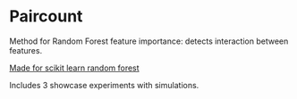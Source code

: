 # Paircount

Method for Random Forest feature importance: detects interaction between features.

[Made for scikit learn random forest](https://scikit-learn.org/stable/modules/generated/sklearn.ensemble.RandomForestClassifier.html)

Includes 3 showcase experiments with simulations.

